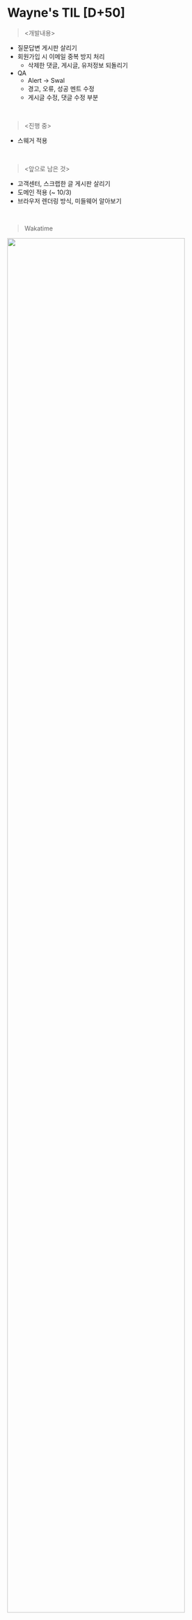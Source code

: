 Wayne's TIL [D+50]
===

><개발내용>
- 질문답변 게시판 살리기
- 회원가입 시 이메일 중복 방지 처리
  - 삭제한 댓글, 게시글, 유저정보 되돌리기
- QA
  - Alert -> Swal
  - 경고, 오류, 성공 멘트 수정
  - 게시글 수정, 댓글 수정 부분

<br>

><진행 중>
- 스웨거 적용

<br>

><앞으로 남은 것>
- 고객센터, 스크랩한 글 게시판 살리기
- 도메인 적용 (~ 10/3)
- 브라우저 렌더링 방식, 미들웨어 알아보기

<br>

>Wakatime

<img src="https://github.com/RyeinKim/TIL/assets/25819095/9208bf29-c2ab-409f-a7f6-0a7227326e81" width="90%">